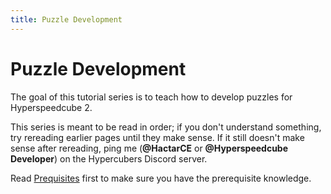 ```yaml
---
title: Puzzle Development
---
```


# Puzzle Development

The goal of this tutorial series is to teach how to develop puzzles for Hyperspeedcube 2.

This series is meant to be read in order; if you don't understand something, try rereading earlier pages until they make sense. If it still doesn't make sense after rereading, ping me (**@HactarCE** or **@Hyperspeedcube Developer**) on the Hypercubers Discord server.

Read [Prequisites](../prereqs.md) first to make sure you have the prerequisite knowledge.
